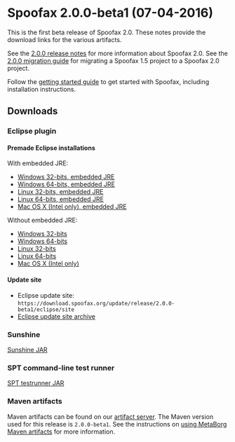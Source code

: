 # Spoofax 2.0.0-beta1 (07-04-2016)

This is the first beta release of Spoofax 2.0.
These notes provide the download links for the various artifacts.

See the [2.0.0 release notes](2.0.0.md) for more information about Spoofax 2.0.
See the [2.0.0 migration guide](../migrate/2.0.0.md) for migrating a Spoofax 1.5 project to a Spoofax 2.0 project.

Follow the [getting started guide](../../langdev/start.rst) to get started with Spoofax, including installation instructions.

## Downloads

### Eclipse plugin

#### Premade Eclipse installations

With embedded JRE:

* [Windows 32-bits, embedded JRE](https://download.spoofax.org/update/release/2.0.0-beta1/eclipse/spoofax-2.0.0-beta1-win32-x86-jre.zip)
* [Windows 64-bits, embedded JRE](https://download.spoofax.org/update/release/2.0.0-beta1/eclipse/spoofax-2.0.0-beta1-win32-x86_64-jre.zip)
* [Linux 32-bits, embedded JRE](https://download.spoofax.org/update/release/2.0.0-beta1/eclipse/spoofax-2.0.0-beta1-linux-x86-jre.tar.gz)
* [Linux 64-bits, embedded JRE](https://download.spoofax.org/update/release/2.0.0-beta1/eclipse/spoofax-2.0.0-beta1-linux-x86_64-jre.tar.gz)
* [Mac OS X (Intel only), embedded JRE](https://download.spoofax.org/update/release/2.0.0-beta1/eclipse/spoofax-2.0.0-beta1-macosx-x86_64-jre.tar.gz)

Without embedded JRE:

* [Windows 32-bits](https://download.spoofax.org/update/release/2.0.0-beta1/eclipse/spoofax-2.0.0-beta1-win32-x86.zip)
* [Windows 64-bits](https://download.spoofax.org/update/release/2.0.0-beta1/eclipse/spoofax-2.0.0-beta1-win32-x86_64.zip)
* [Linux 32-bits](https://download.spoofax.org/update/release/2.0.0-beta1/eclipse/spoofax-2.0.0-beta1-linux-x86.tar.gz)
* [Linux 64-bits](https://download.spoofax.org/update/release/2.0.0-beta1/eclipse/spoofax-2.0.0-beta1-linux-x86_64.tar.gz)
* [Mac OS X (Intel only)](https://download.spoofax.org/update/release/2.0.0-beta1/eclipse/spoofax-2.0.0-beta1-macosx-x86_64.tar.gz)

#### Update site

* Eclipse update site: `https://download.spoofax.org/update/release/2.0.0-beta1/eclipse/site`
* [Eclipse update site archive](https://download.spoofax.org/update/release/2.0.0-beta1/eclipse/spoofax-updatesite-2.0.0-beta1.zip)

### Sunshine

[Sunshine JAR](https://download.spoofax.org/update/release/2.0.0-beta1/spoofax-sunshine-2.0.0-beta1.jar)

### SPT command-line test runner

[SPT testrunner JAR](https://download.spoofax.org/update/release/2.0.0-beta1/spoofax-testrunner-2.0.0-beta1.jar)

### Maven artifacts

Maven artifacts can be found on our [artifact server](https://artifacts.metaborg.org/content/repositories/releases/org/metaborg/). The Maven version used for this release is `2.0.0-beta1`. See the instructions on [using MetaBorg Maven artifacts](../../dev/maven.rst) for more information.
